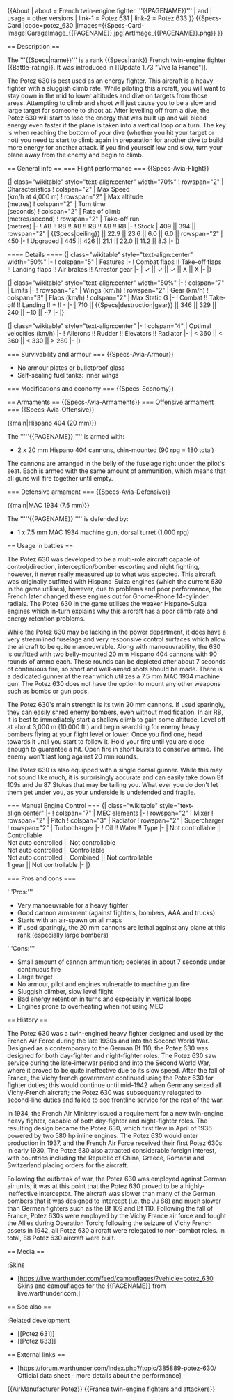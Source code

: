 {{About
| about = French twin-engine fighter '''{{PAGENAME}}'''
| and
| usage = other versions
| link-1 = Potez 631
| link-2 = Potez 633
}}
{{Specs-Card
|code=potez_630
|images={{Specs-Card-Image|GarageImage_{{PAGENAME}}.jpg|ArtImage_{{PAGENAME}}.png}}
}}

== Description ==
<!-- ''In the description, the first part should be about the history of and the creation and combat usage of the aircraft, as well as its key features. In the second part, tell the reader about the aircraft in the game. Insert a screenshot of the vehicle, so that if the novice player does not remember the vehicle by name, he will immediately understand what kind of vehicle the article is talking about.'' -->
The '''{{Specs|name}}''' is a rank {{Specs|rank}} French twin-engine fighter {{Battle-rating}}. It was introduced in [[Update 1.73 "Vive la France"]].

The Potez 630 is best used as an energy fighter. This aircraft is a heavy fighter with a sluggish climb rate. While piloting this aircraft, you will want to stay down in the mid to lower altitudes and dive on targets from those areas. Attempting to climb and shoot will just cause you to be a slow and large target for someone to shoot at. After levelling off from a dive, the Potez 630 will start to lose the energy that was built up and will bleed energy even faster if the plane is taken into a vertical loop or a turn. The key is when reaching the bottom of your dive (whether you hit your target or not) you need to start to climb again in preparation for another dive to build more energy for another attack. If you find yourself low and slow, turn your plane away from the enemy and begin to climb.

== General info ==
=== Flight performance ===
{{Specs-Avia-Flight}}
<!-- ''Describe how the aircraft behaves in the air. Speed, manoeuvrability, acceleration and allowable loads - these are the most important characteristics of the vehicle.'' -->

{| class="wikitable" style="text-align:center" width="70%"
! rowspan="2" | Characteristics
! colspan="2" | Max Speed<br>(km/h at 4,000 m)
! rowspan="2" | Max altitude<br>(metres)
! colspan="2" | Turn time<br>(seconds)
! colspan="2" | Rate of climb<br>(metres/second)
! rowspan="2" | Take-off run<br>(metres)
|-
! AB !! RB !! AB !! RB !! AB !! RB
|-
! Stock
| 409 || 394 || rowspan="2" | {{Specs|ceiling}} || 22.9 || 23.6 || 6.0 || 6.0 || rowspan="2" | 450
|-
! Upgraded
| 445 || 426 || 21.1 || 22.0 || 11.2 || 8.3
|-
|}

==== Details ====
{| class="wikitable" style="text-align:center" width="50%"
|-
! colspan="5" | Features
|-
! Combat flaps !! Take-off flaps !! Landing flaps !! Air brakes !! Arrestor gear
|-
| ✓ || ✓ || ✓ || X || X     <!-- ✓ -->
|-
|}

{| class="wikitable" style="text-align:center" width="50%"
|-
! colspan="7" | Limits
|-
! rowspan="2" | Wings (km/h)
! rowspan="2" | Gear (km/h)
! colspan="3" | Flaps (km/h)
! colspan="2" | Max Static G
|-
! Combat !! Take-off !! Landing !! + !! -
|-
| 710 <!-- {{Specs|destruction|body}} --> || {{Specs|destruction|gear}} || 346 || 329 || 240 || ~10 || ~7
|-
|}

{| class="wikitable" style="text-align:center"
|-
! colspan="4" | Optimal velocities (km/h)
|-
! Ailerons !! Rudder !! Elevators !! Radiator
|-
| < 360 || < 360 || < 330 || > 280
|-
|}

=== Survivability and armour ===
{{Specs-Avia-Armour}}
<!-- ''Examine the survivability of the aircraft. Note how vulnerable the structure is and how secure the pilot is, whether the fuel tanks are armoured, etc. Describe the armour, if there is any, and also mention the vulnerability of other critical aircraft systems.'' -->

* No armour plates or bulletproof glass
* Self-sealing fuel tanks: inner wings

=== Modifications and economy ===
{{Specs-Economy}}

== Armaments ==
{{Specs-Avia-Armaments}}
=== Offensive armament ===
{{Specs-Avia-Offensive}}
<!-- ''Describe the offensive armament of the aircraft, if any. Describe how effective the cannons and machine guns are in a battle, and also what belts or drums are better to use. If there is no offensive weaponry, delete this subsection.'' -->
{{main|Hispano 404 (20 mm)}}

The '''''{{PAGENAME}}''''' is armed with:

* 2 x 20 mm Hispano 404 cannons, chin-mounted (90 rpg = 180 total)

The cannons are arranged in the belly of the fuselage right under the pilot's seat. Each is armed with the same amount of ammunition, which means that all guns will fire together until empty.

=== Defensive armament ===
{{Specs-Avia-Defensive}}
<!-- ''Defensive armament with turret machine guns or cannons, crewed by gunners. Examine the number of gunners and what belts or drums are better to use. If defensive weaponry is not available, remove this subsection.'' -->
{{main|MAC 1934 (7.5 mm)}}

The '''''{{PAGENAME}}''''' is defended by:

* 1 x 7.5 mm MAC 1934 machine gun, dorsal turret (1,000 rpg)

== Usage in battles ==
<!-- ''Describe the tactics of playing in the aircraft, the features of using aircraft in a team and advice on tactics. Refrain from creating a "guide" - do not impose a single point of view, but instead, give the reader food for thought. Examine the most dangerous enemies and give recommendations on fighting them. If necessary, note the specifics of the game in different modes (AB, RB, SB).'' -->
The Potez 630 was developed to be a multi-role aircraft capable of control/direction, interception/bomber escorting and night fighting, however, it never really measured up to what was expected. This aircraft was originally outfitted with Hispano-Suiza engines (which the current 630 in the game utilises), however, due to problems and poor performance, the French later changed these engines out for Gnome-Rhone 14-cylinder radials. The Potez 630 in the game utilises the weaker Hispano-Suiza engines which in-turn explains why this aircraft has a poor climb rate and energy retention problems.

While the Potez 630 may be lacking in the power department, it does have a very streamlined fuselage and very responsive control surfaces which allow the aircraft to be quite manoeuvrable. Along with manoeuvrability, the 630 is outfitted with two belly-mounted 20 mm Hispano 404 cannons with 90 rounds of ammo each. These rounds can be depleted after about 7 seconds of continuous fire, so short and well-aimed shots should be made. There is a dedicated gunner at the rear which utilizes a 7.5 mm MAC 1934 machine gun. The Potez 630 does not have the option to mount any other weapons such as bombs or gun pods.

The Potez 630's main strength is its twin 20 mm cannons. If used sparingly, they can easily shred enemy bombers, even without modification. In air RB, it is best to immediately start a shallow climb to gain some altitude. Level off at about 3,000 m (10,000 ft.) and begin searching for enemy heavy bombers flying at your flight level or lower. Once you find one, head towards it until you start to follow it. Hold your fire until you are close enough to guarantee a hit. Open fire in short bursts to conserve ammo. The enemy won't last long against 20 mm rounds.

The Potez 630 is also equipped with a single dorsal gunner. While this may not sound like much, it is surprisingly accurate and can easily take down Bf 109s and Ju 87 Stukas that may be tailing you. What ever you do don't let them get under you, as your underside is undefended and fragile.

=== Manual Engine Control ===
{| class="wikitable" style="text-align:center"
|-
! colspan="7" | MEC elements
|-
! rowspan="2" | Mixer
! rowspan="2" | Pitch
! colspan="3" | Radiator
! rowspan="2" | Supercharger
! rowspan="2" | Turbocharger
|-
! Oil !! Water !! Type
|-
| Not controllable || Controllable<br>Not auto controlled || Not controllable<br>Not auto controlled || Controllable<br>Not auto controlled || Combined || Not controllable<br>1 gear || Not controllable
|-
|}

=== Pros and cons ===
<!-- ''Summarise and briefly evaluate the vehicle in terms of its characteristics and combat effectiveness. Mark its pros and cons in the bulleted list. Try not to use more than 6 points for each of the characteristics. Avoid using categorical definitions such as "bad", "good" and the like - use substitutions with softer forms such as "inadequate" and "effective".'' -->

'''Pros:'''

* Very manoeuvrable for a heavy fighter
* Good cannon armament (against fighters, bombers, AAA and trucks)
* Starts with an air-spawn on all maps
* If used sparingly, the 20 mm cannons are lethal against any plane at this rank (especially large bombers)

'''Cons:'''

* Small amount of cannon ammunition; depletes in about 7 seconds under continuous fire
* Large target
* No armour, pilot and engines vulnerable to machine gun fire
* Sluggish climber, slow level flight
* Bad energy retention in turns and especially in vertical loops
* Engines prone to overheating when not using MEC

== History ==
<!-- ''Describe the history of the creation and combat usage of the aircraft in more detail than in the introduction. If the historical reference turns out to be too long, take it to a separate article, taking a link to the article about the vehicle and adding a block "/History" (example: <nowiki>https://wiki.warthunder.com/(Vehicle-name)/History</nowiki>) and add a link to it here using the <code>main</code> template. Be sure to reference text and sources by using <code><nowiki><ref></ref></nowiki></code>, as well as adding them at the end of the article with <code><nowiki><references /></nowiki></code>. This section may also include the vehicle's dev blog entry (if applicable) and the in-game encyclopedia description (under <code><nowiki>=== In-game description ===</nowiki></code>, also if applicable).'' -->
The Potez 630 was a twin-engined heavy fighter designed and used by the French Air Force during the late 1930s and into the Second World War. Designed as a contemporary to the German Bf 110, the Potez 630 was designed for both day-fighter and night-fighter roles. The Potez 630 saw service during the late-interwar period and into the Second World War, where it proved to be quite ineffective due to its slow speed. After the fall of France, the Vichy french government continued using the Potez 630 for fighter duties; this would continue until mid-1942 when Germany seized all Vichy-French aircraft; the Potez 630 was subsequently relegated to second-line duties and failed to see frontline service for the rest of the war.

In 1934, the French Air Ministry issued a requirement for a new twin-engine heavy fighter, capable of both day-fighter and night-fighter roles. The resulting design became the Potez 630, which first flew in April of 1936 powered by two 580 hp inline engines. The Potez 630 would enter production in 1937, and the French Air Force received their first Potez 630s in early 1930. The Potez 630 also attracted considerable foreign interest, with countries including the Republic of China, Greece, Romania and Switzerland placing orders for the aircraft.

Following the outbreak of war, the Potez 630 was employed against German air units; it was at this point that the Potez 630 proved to be a highly-ineffective interceptor. The aircraft was slower than many of the German bombers that it was designed to intercept (i.e. the Ju 88) and much slower than German fighters such as the Bf 109 and Bf 110. Following the fall of France, Potez 630s were employed by the Vichy France air force and fought the Allies during Operation Torch; following the seizure of Vichy French assets in 1942, all Potez 630 aircraft were relegated to non-combat roles. In total, 88 Potez 630 aircraft were built.

== Media ==
<!-- ''Excellent additions to the article would be video guides, screenshots from the game, and photos.'' -->

;Skins

* [https://live.warthunder.com/feed/camouflages/?vehicle=potez_630 Skins and camouflages for the {{PAGENAME}} from live.warthunder.com.]

== See also ==
<!-- ''Links to the articles on the War Thunder Wiki that you think will be useful for the reader, for example:''
* ''reference to the series of the aircraft;''
* ''links to approximate analogues of other nations and research trees.'' -->

;Related development
* [[Potez 631]]
* [[Potez 633]]

== External links ==
<!-- ''Paste links to sources and external resources, such as:''
* ''topic on the official game forum;''
* ''other literature.'' -->

* [https://forum.warthunder.com/index.php?/topic/385889-potez-630/ Official data sheet - more details about the performance]

{{AirManufacturer Potez}}
{{France twin-engine fighters and attackers}}